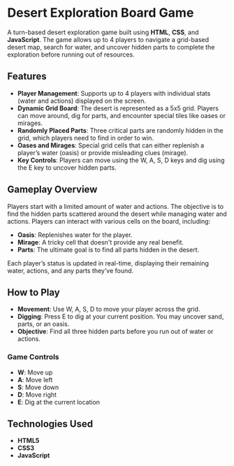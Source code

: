 # Desert Exploration Board Game

A turn-based desert exploration game built using **HTML**, **CSS**, and **JavaScript**. The game allows up to 4 players to navigate a grid-based desert map, search for water, and uncover hidden parts to complete the exploration before running out of resources.

## Features

- **Player Management**: Supports up to 4 players with individual stats (water and actions) displayed on the screen.
- **Dynamic Grid Board**: The desert is represented as a 5x5 grid. Players can move around, dig for parts, and encounter special tiles like oases or mirages.
- **Randomly Placed Parts**: Three critical parts are randomly hidden in the grid, which players need to find in order to win.
- **Oases and Mirages**: Special grid cells that can either replenish a player’s water (oasis) or provide misleading clues (mirage).
- **Key Controls**: Players can move using the W, A, S, D keys and dig using the E key to uncover hidden parts.

## Gameplay Overview

Players start with a limited amount of water and actions. The objective is to find the hidden parts scattered around the desert while managing water and actions. Players can interact with various cells on the board, including:

- **Oasis**: Replenishes water for the player.
- **Mirage**: A tricky cell that doesn't provide any real benefit.
- **Parts**: The ultimate goal is to find all parts hidden in the desert.

Each player’s status is updated in real-time, displaying their remaining water, actions, and any parts they’ve found.

## How to Play

- **Movement**: Use W, A, S, D to move your player across the grid.
- **Digging**: Press E to dig at your current position. You may uncover sand, parts, or an oasis.
- **Objective**: Find all three hidden parts before you run out of water or actions.

### Game Controls

- **W**: Move up
- **A**: Move left
- **S**: Move down
- **D**: Move right
- **E**: Dig at the current location

## Technologies Used

- **HTML5**
- **CSS3**
- **JavaScript**
